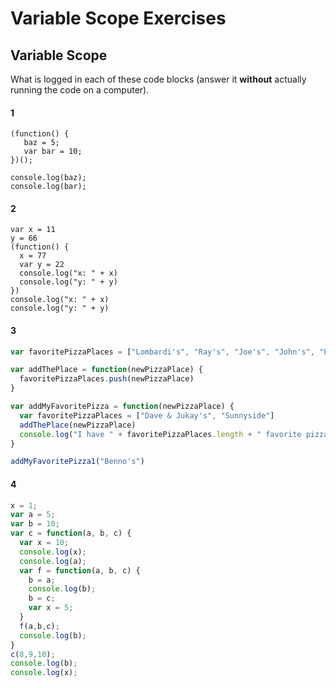 # Variable Scope Exercises


## Variable Scope

What is logged in each of these code blocks (answer it **without** actually running the code on a computer).

#### 1

```
(function() {
   baz = 5;
   var bar = 10;
})();

console.log(baz);
console.log(bar);
```

#### 2

```
var x = 11
y = 66
(function() {
  x = 77
  var y = 22
  console.log("x: " + x)
  console.log("y: " + y)
})
console.log("x: " + x)
console.log("y: " + y)
```

#### 3

```js
var favoritePizzaPlaces = ["Lombardi's", "Ray's", "Joe's", "John's", "Paulie Gee's"]

var addThePlace = function(newPizzaPlace) {
  favoritePizzaPlaces.push(newPizzaPlace)
}

var addMyFavoritePizza = function(newPizzaPlace) {
  var favoritePizzaPlaces = ["Dave & Jukay's", "Sunnyside"]
  addThePlace(newPizzaPlace)
  console.log("I have " + favoritePizzaPlaces.length + " favorite pizza places")
}

addMyFavoritePizza1("Benno's")
```

#### 4

```js
x = 1;
var a = 5;
var b = 10;
var c = function(a, b, c) {
  var x = 10;
  console.log(x);
  console.log(a);
  var f = function(a, b, c) {
    b = a;
    console.log(b);
    b = c;
    var x = 5;
  }
  f(a,b,c);
  console.log(b);
}
c(8,9,10);
console.log(b);
console.log(x);
```


